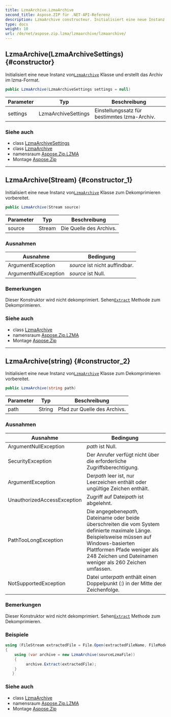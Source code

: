 ```yaml
---
title: LzmaArchive.LzmaArchive
second_title: Aspose.ZIP für .NET-API-Referenz
description: LzmaArchive constructeur. Initialisiert eine neue Instanz vonLzmaArchive Klasse und erstellt das Archiv im lzmaFormat.
type: docs
weight: 10
url: /de/net/aspose.zip.lzma/lzmaarchive/lzmaarchive/
---
```

## LzmaArchive(LzmaArchiveSettings) {#constructor}

Initialisiert eine neue Instanz von[`LzmaArchive`](../) Klasse und erstellt das Archiv im lzma-Format.

```csharp
public LzmaArchive(LzmaArchiveSettings settings = null)
```

| Parameter | Typ | Beschreibung |
| --- | --- | --- |
| settings | LzmaArchiveSettings | Einstellungssatz für bestimmtes lzma-Archiv. |

### Siehe auch

* class [LzmaArchiveSettings](../../lzmaarchivesettings/)
* class [LzmaArchive](../)
* namensraum [Aspose.Zip.LZMA](../../lzmaarchive/)
* Montage [Aspose.Zip](../../../)

---

## LzmaArchive(Stream) {#constructor_1}

Initialisiert eine neue Instanz von[`LzmaArchive`](../) Klasse zum Dekomprimieren vorbereitet.

```csharp
public LzmaArchive(Stream source)
```

| Parameter | Typ | Beschreibung |
| --- | --- | --- |
| source | Stream | Die Quelle des Archivs. |

### Ausnahmen

| Ausnahme | Bedingung |
| --- | --- |
| ArgumentException | *source* ist nicht auffindbar. |
| ArgumentNullException | *source* ist Null. |

### Bemerkungen

Dieser Konstruktor wird nicht dekomprimiert. Sehen[`Extract`](../extract/) Methode zum Dekomprimieren.

### Siehe auch

* class [LzmaArchive](../)
* namensraum [Aspose.Zip.LZMA](../../lzmaarchive/)
* Montage [Aspose.Zip](../../../)

---

## LzmaArchive(string) {#constructor_2}

Initialisiert eine neue Instanz von[`LzmaArchive`](../) Klasse zum Dekomprimieren vorbereitet.

```csharp
public LzmaArchive(string path)
```

| Parameter | Typ | Beschreibung |
| --- | --- | --- |
| path | String | Pfad zur Quelle des Archivs. |

### Ausnahmen

| Ausnahme | Bedingung |
| --- | --- |
| ArgumentNullException | *path* ist Null. |
| SecurityException | Der Anrufer verfügt nicht über die erforderliche Zugriffsberechtigung. |
| ArgumentException | Der*path* leer ist, nur Leerzeichen enthält oder ungültige Zeichen enthält. |
| UnauthorizedAccessException | Zugriff auf Datei*path* ist abgelehnt. |
| PathTooLongException | Die angegebene*path*, Dateiname oder beide überschreiten die vom System definierte maximale Länge. Beispielsweise müssen auf Windows-basierten Plattformen Pfade weniger als 248 Zeichen und Dateinamen weniger als 260 Zeichen umfassen. |
| NotSupportedException | Datei unter*path* enthält einen Doppelpunkt (:) in der Mitte der Zeichenfolge. |

### Bemerkungen

Dieser Konstruktor wird nicht dekomprimiert. Sehen[`Extract`](../extract/) Methode zum Dekomprimieren.

### Beispiele

```csharp
using (FileStream extractedFile = File.Open(extractedFileName, FileMode.Create))
{
    using (var archive = new LzmaArchive(sourceLzmaFile))
    {
         archive.Extract(extractedFile);
    }
   }
```

### Siehe auch

* class [LzmaArchive](../)
* namensraum [Aspose.Zip.LZMA](../../lzmaarchive/)
* Montage [Aspose.Zip](../../../)


